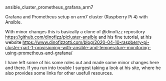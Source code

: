 
ansible_cluster_prometheus_grafana_arm7

Grafana and Prometheus setup on arm7 cluster (Raspberry Pi 4) with Ansible.

With minor changes this is basically a clone of @dinofizz repository https://github.com/dinofizz/picluster-ansible and his fine tutorial, at his website https://www.dinofizzotti.com/blog/2020-04-10-raspberry-pi-cluster-part-1-provisioning-with-ansible-and-temperature-monitoring-using-prometheus-and-grafana/

I have left some of his some roles out and made some minor changes here and there. If you run into trouble I surgest taking a look at his site, where he also provides some links for other usefull resources.
